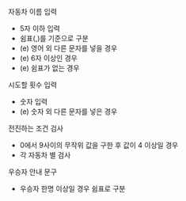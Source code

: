 자동차 이름 입력
- 5자 이하 입력
- 쉼표(,)를 기준으로 구분
- (e) 영어 외 다른 문자를 넣을 경우
- (e) 6자 이상인 경우 
- (e) 쉼표가 없는 경우

시도할 횟수 입력
- 숫자 입력
- (e) 숫자 외 다른 문자를 넣은 경우

전진하는 조건 검사
- 0에서 9사이의 무작위 값을 구한 후 값이 4 이상일 경우 
- 각 자동차 별 검사

우승자 안내 문구 
- 우승자 한명 이상일 경우 쉼표로 구분
